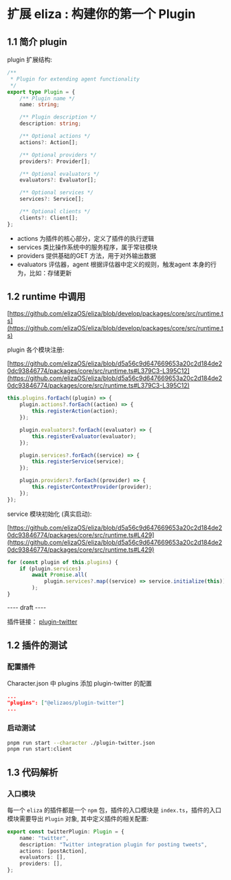 # 扩展 eliza : 构建你的第一个 Plugin

## 1.1 简介 plugin 

plugin 扩展结构:

```ts
/**
 * Plugin for extending agent functionality
 */
export type Plugin = {
    /** Plugin name */
    name: string;

    /** Plugin description */
    description: string;

    /** Optional actions */
    actions?: Action[];

    /** Optional providers */
    providers?: Provider[];

    /** Optional evaluators */
    evaluators?: Evaluator[];

    /** Optional services */
    services?: Service[];

    /** Optional clients */
    clients?: Client[];
};
```

- actions 为插件的核心部分，定义了插件的执行逻辑
- services 类比操作系统中的服务程序，属于常驻模块
- providers 提供基础的GET 方法，用于对外输出数据
- evaluators 评估器，agent 根据评估器中定义的规则，触发agent 本身的行为，比如：存储更新

## 1.2 runtime 中调用

[https://github.com/elizaOS/eliza/blob/develop/packages/core/src/runtime.ts](https://github.com/elizaOS/eliza/blob/develop/packages/core/src/runtime.ts)

plugin 各个模块注册:

[https://github.com/elizaOS/eliza/blob/d5a56c9d647669653a20c2d184de20dc93846774/packages/core/src/runtime.ts#L379C3-L395C12](https://github.com/elizaOS/eliza/blob/d5a56c9d647669653a20c2d184de20dc93846774/packages/core/src/runtime.ts#L379C3-L395C12)

```ts
this.plugins.forEach((plugin) => {
    plugin.actions?.forEach((action) => {
        this.registerAction(action);
    });

    plugin.evaluators?.forEach((evaluator) => {
        this.registerEvaluator(evaluator);
    });

    plugin.services?.forEach((service) => {
        this.registerService(service);
    });

    plugin.providers?.forEach((provider) => {
        this.registerContextProvider(provider);
    });
});
```

service 模块初始化 (真实启动):

[https://github.com/elizaOS/eliza/blob/d5a56c9d647669653a20c2d184de20dc93846774/packages/core/src/runtime.ts#L429](https://github.com/elizaOS/eliza/blob/d5a56c9d647669653a20c2d184de20dc93846774/packages/core/src/runtime.ts#L429)

```ts
for (const plugin of this.plugins) {
    if (plugin.services)
        await Promise.all(
            plugin.services?.map((service) => service.initialize(this))
        );
}
```

---- draft ----

插件链接： [plugin-twitter](https://github.com/elizaOS/eliza/tree/main/packages/plugin-twitter)

## 1.2 插件的测试

### 配置插件

Character.json 中 plugins 添加 plugin-twitter 的配置

```json
...
"plugins": ["@elizaos/plugin-twitter"]
...
```

### 启动测试

```bash
pnpm run start --character ./plugin-twitter.json
pnpm run start:client 
```

## 1.3 代码解析

### 入口模块

每一个 `eliza` 的插件都是一个 `npm` 包，插件的入口模块是 `index.ts`，插件的入口模块需要导出 `Plugin` 对象, 其中定义插件的相关配置:

```ts
export const twitterPlugin: Plugin = {
    name: "twitter",
    description: "Twitter integration plugin for posting tweets",
    actions: [postAction],
    evaluators: [],
    providers: [],
};
```
